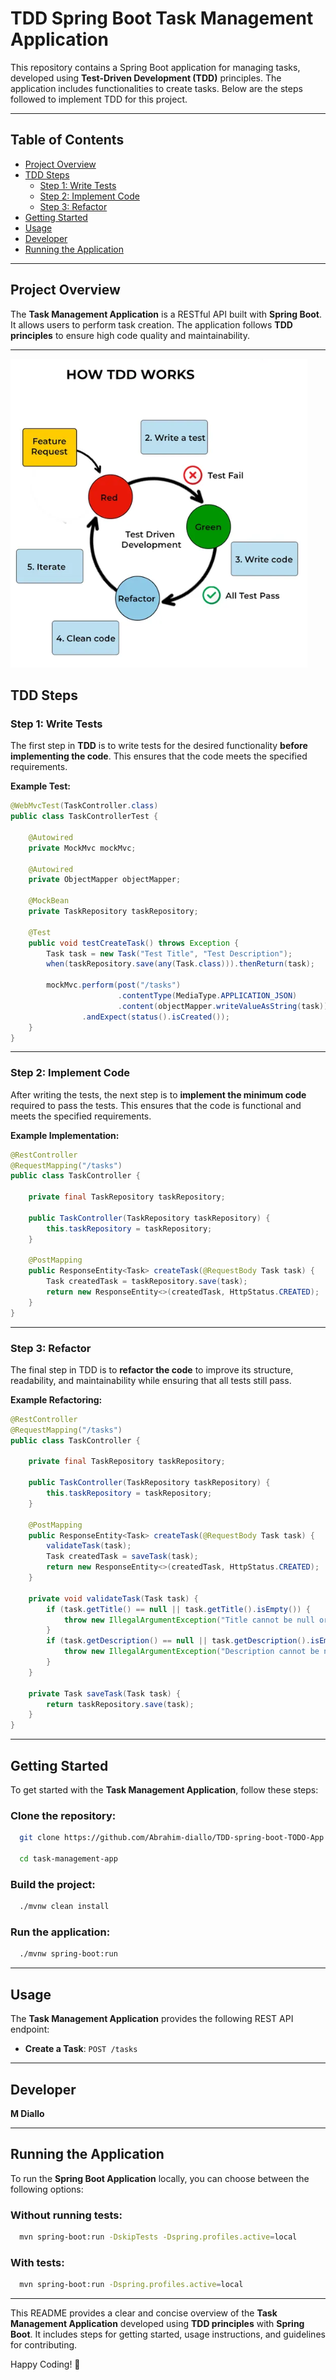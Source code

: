 # TDD Spring Boot Task Management Application

This repository contains a Spring Boot application for managing tasks, developed using **Test-Driven Development (TDD)** principles. The application includes functionalities to create tasks. Below are the steps followed to implement TDD for this project.

---

## Table of Contents
- [Project Overview](#project-overview)
- [TDD Steps](#tdd-steps)
    - [Step 1: Write Tests](#step-1-write-tests)
    - [Step 2: Implement Code](#step-2-implement-code)
    - [Step 3: Refactor](#step-3-refactor)
- [Getting Started](#getting-started)
- [Usage](#usage)
- [Developer](#developer)
- [Running the Application](#running-the-application)

---

## Project Overview
The **Task Management Application** is a RESTful API built with **Spring Boot**.
It allows users to perform task creation. The application follows **TDD principles** to ensure high code quality and maintainability.

---
![TDD-WORK.png](src/main/resources/static/TDD-WORK.png)
## TDD Steps

### Step 1: Write Tests
The first step in **TDD** is to write tests for the desired functionality **before implementing the code**. This ensures that the code meets the specified requirements.

**Example Test:**

```java
@WebMvcTest(TaskController.class)
public class TaskControllerTest {

    @Autowired
    private MockMvc mockMvc;

    @Autowired
    private ObjectMapper objectMapper;

    @MockBean
    private TaskRepository taskRepository;

    @Test
    public void testCreateTask() throws Exception {
        Task task = new Task("Test Title", "Test Description");
        when(taskRepository.save(any(Task.class))).thenReturn(task);

        mockMvc.perform(post("/tasks")
                        .contentType(MediaType.APPLICATION_JSON)
                        .content(objectMapper.writeValueAsString(task)))
                .andExpect(status().isCreated());
    }
}
```

---

### Step 2: Implement Code
After writing the tests, the next step is to **implement the minimum code** required to pass the tests. This ensures that the code is functional and meets the specified requirements.

**Example Implementation:**

```java
@RestController
@RequestMapping("/tasks")
public class TaskController {

    private final TaskRepository taskRepository;

    public TaskController(TaskRepository taskRepository) {
        this.taskRepository = taskRepository;
    }

    @PostMapping
    public ResponseEntity<Task> createTask(@RequestBody Task task) {
        Task createdTask = taskRepository.save(task);
        return new ResponseEntity<>(createdTask, HttpStatus.CREATED);
    }
}
```

---

### Step 3: Refactor
The final step in TDD is to **refactor the code** to improve its structure, readability, and maintainability while ensuring that all tests still pass.

**Example Refactoring:**

```java
@RestController
@RequestMapping("/tasks")
public class TaskController {

    private final TaskRepository taskRepository;

    public TaskController(TaskRepository taskRepository) {
        this.taskRepository = taskRepository;
    }

    @PostMapping
    public ResponseEntity<Task> createTask(@RequestBody Task task) {
        validateTask(task);
        Task createdTask = saveTask(task);
        return new ResponseEntity<>(createdTask, HttpStatus.CREATED);
    }

    private void validateTask(Task task) {
        if (task.getTitle() == null || task.getTitle().isEmpty()) {
            throw new IllegalArgumentException("Title cannot be null or empty");
        }
        if (task.getDescription() == null || task.getDescription().isEmpty()) {
            throw new IllegalArgumentException("Description cannot be null or empty");
        }
    }

    private Task saveTask(Task task) {
        return taskRepository.save(task);
    }
}
```

---

## Getting Started
To get started with the **Task Management Application**, follow these steps:

### Clone the repository:
```bash
  git clone https://github.com/Abrahim-diallo/TDD-spring-boot-TODO-App.git

  cd task-management-app
```

### Build the project:
```bash
  ./mvnw clean install
```

### Run the application:
```bash
  ./mvnw spring-boot:run
```

---

## Usage
The **Task Management Application** provides the following REST API endpoint:

- **Create a Task**: `POST /tasks`

---

## Developer
**M Diallo**

---

## Running the Application
To run the **Spring Boot Application** locally, you can choose between the following options:

### Without running tests:
```bash
  mvn spring-boot:run -DskipTests -Dspring.profiles.active=local
```

### With tests:
```bash
  mvn spring-boot:run -Dspring.profiles.active=local
```

---

This README provides a clear and concise overview of the **Task Management Application** developed using **TDD principles** with **Spring Boot**. It includes steps for getting started, usage instructions, and guidelines for contributing.

Happy Coding! 🚀
